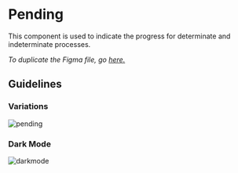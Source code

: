 # Pending

This component is used to indicate the progress for determinate and indeterminate processes.

*To duplicate the Figma file, go [here.](https://www.figma.com/file/zZi2fYDUjWEMPQJWAt8VWv/Threshold-DS?node-id=834%3A18160)*

## Guidelines

### Variations

![pending](https://user-images.githubusercontent.com/57226633/196771503-8be9b2a2-069e-4641-b7e3-8ad1bb0545e3.png)

### Dark Mode

![darkmode](https://user-images.githubusercontent.com/57226633/196771499-832fd9d6-024e-4d29-b56d-f86ec2d7bd5a.png)
